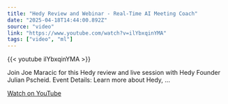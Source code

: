 ```yaml
---
title: "Hedy Review and Webinar - Real-Time AI Meeting Coach"
date: "2025-04-18T14:44:00.892Z"
source: "video"
link: "https://www.youtube.com/watch?v=ilYbxqinYMA"
tags: ["video", "ml"]
---
```


{{< youtube ilYbxqinYMA >}}

Join Joe Maracic for this Hedy review and live session with Hedy Founder Julian Pscheid. Event Details: Learn more about Hedy, ...

[Watch on YouTube](https://www.youtube.com/watch?v=ilYbxqinYMA)
